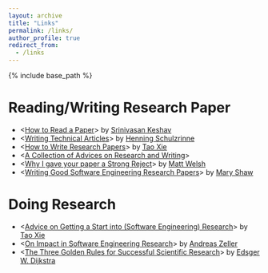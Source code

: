 ```yaml
---
layout: archive
title: "Links"
permalink: /links/
author_profile: true
redirect_from:
  - /links
---
```


{% include base_path %}

Reading/Writing Research Paper
======
* <[How to Read a Paper](https://web.stanford.edu/class/ee384m/Handouts/HowtoReadPaper.pdf)> by [Srinivasan Keshav](https://svr-sk818-web.cl.cam.ac.uk/keshav/wiki/index.php/Main_Page)
* <[Writing Technical Articles](http://www.cs.columbia.edu/~hgs/etc/writing-style.html)> by [Henning Schulzrinne](https://www.cs.columbia.edu/~hgs/)
* <[How to Write Research Papers](http://taoxie.cs.illinois.edu/publications/writepapers.pdf)> by [Tao Xie](http://taoxie.cs.illinois.edu/index.html) 
* <[A Collection of Advices on Research and Writing](http://www.cs.cmu.edu/afs/cs.cmu.edu/user/mleone/web/how-to.html)>
* <[Why I gave your paper a Strong Reject](http://matt-welsh.blogspot.com/2016/04/why-i-gave-your-paper-strong-reject.html)> by [Matt Welsh](https://www.mdw.la/)
* <[Writing Good Software Engineering Research Papers](https://www.cs.cmu.edu/~Compose/shaw-icse03.pdf)> by [Mary Shaw ](https://isri.cmu.edu/people/core-faculty/shaw-mary.html)


Doing Research
======
* <[Advice on Getting a Start into (Software Engineering) Research](http://taoxie.cs.illinois.edu/adviceonresearch.html)> by [Tao Xie](http://taoxie.cs.illinois.edu/index.html) 
* <[On Impact in Software Engineering Research](https://haoxintu.github.io/files/impact_se_Andreas_Zeller.pdf)> by [Andreas Zeller](https://andreas-zeller.info/)
* <[The Three Golden Rules for Successful Scientific Research](http://www.cs.utexas.edu/~EWD/ewd06xx/EWD637.PDF)> by [Edsger W. Dijkstra](http://www.cs.utexas.edu/~EWD/)

